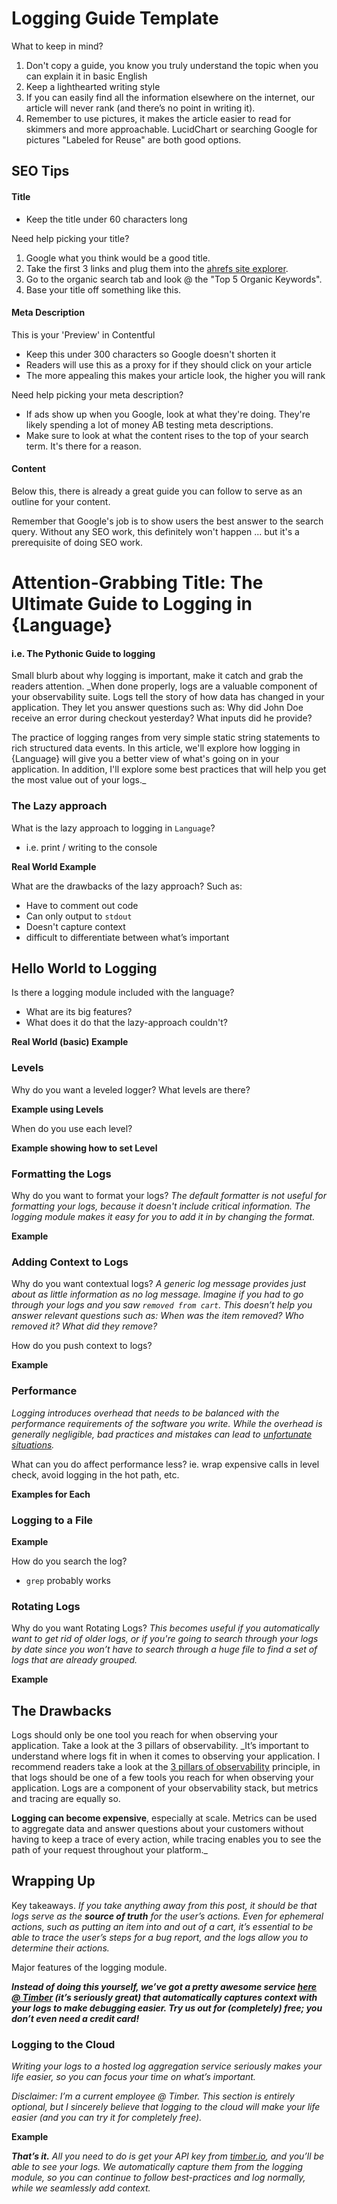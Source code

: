 # Logging Guide Template

What to keep in mind?
1. Don't copy a guide, you know you truly understand the topic when you can explain it in basic English
2. Keep a lighthearted writing style
3. If you can easily find all the information elsewhere on the internet, our article will never rank (and there’s no point in writing it).
4. Remember to use pictures, it makes the article easier to read for skimmers and more approachable. LucidChart or searching Google for pictures "Labeled for Reuse" are both good options.

## SEO Tips

#### Title

* Keep the title under 60 characters long

Need help picking your title?
1. Google what you think would be a good title.
2. Take the first 3 links and plug them into the [ahrefs site explorer](https://ahrefs.com/site-explorer).
3. Go to the organic search tab and look @ the "Top 5 Organic Keywords".
4. Base your title off something like this.

#### Meta Description

This is your 'Preview' in Contentful

* Keep this under 300 characters so Google doesn't shorten it
* Readers will use this as a proxy for if they should click on your article
* The more appealing this makes your article look, the higher you will rank

Need help picking your meta description?
* If ads show up when you Google, look at what they're doing. They're likely spending a lot of money AB testing meta descriptions.
* Make sure to look at what the content rises to the top of your search term. It's there for a reason.

#### Content

Below this, there is already a great guide you can follow to serve as an outline for your content.

Remember that Google's job is to show users the best answer to the search query. Without any SEO work, this definitely won't happen ... but it's a prerequisite of doing SEO work.

# Attention-Grabbing Title: The Ultimate Guide to Logging in {Language}
#### i.e. The Pythonic Guide to logging

Small blurb about why logging is important, make it catch and grab the readers attention.
_When done properly, logs are a valuable component of your observability suite. Logs tell the story of how data has changed in your application. They let you answer questions such as: Why did John Doe receive an error during checkout yesterday? What inputs did he provide?

The practice of logging ranges from very simple static string statements to rich structured data events. In this article, we'll explore how logging in {Language} will give you a better view of what's going on in your application. In addition, I'll explore some best practices that will help you get the most value out of your logs._

### The Lazy approach

What is the lazy approach to logging in `Language`?
* i.e. print / writing to the console

**Real World Example**

What are the drawbacks of the lazy approach? Such as:
* Have to comment out code
* Can only output to `stdout`
* Doesn't capture context
* difficult to differentiate between what’s important

## Hello World to Logging

Is there a logging module included with the language?
* What are its big features?
* What does it do that the lazy-approach couldn't?

**Real World (basic) Example**

### Levels

Why do you want a leveled logger? What levels are there?

**Example using Levels**

When do you use each level?

**Example showing how to set Level**

### Formatting the Logs

Why do you want to format your logs?
_The default formatter is not useful for formatting your logs, because it doesn't include critical information. The logging module makes it easy for you to add it in by changing the format._

**Example**

### Adding Context to Logs

Why do you want contextual logs?
_A generic log message provides just about as little information as no log message. Imagine if you had to go through your logs and you saw `removed from cart`. This doesn’t help you answer relevant questions such as: When was the item removed? Who removed it? What did they remove?_

How do you push context to logs?

**Example**

### Performance

_Logging introduces overhead that needs to be balanced with the performance requirements of the software you write. While the overhead is generally negligible, bad practices and mistakes can lead to [unfortunate situations](https://www.youtube.com/watch?v=uyIlAO390v4)._

What can you do affect performance less?
ie. wrap expensive calls in level check, avoid logging in the hot path, etc.

**Examples for Each**

### Logging to a File

**Example**

How do you search the log?
* `grep` probably works

### Rotating Logs

Why do you want Rotating Logs?
_This becomes useful if you automatically want to get rid of older logs, or if you're going to search through your logs by date since you won’t have to search through a huge file to find a set of logs that are already grouped._

**Example**

## The Drawbacks

Logs should only be one tool you reach for when observing your application. Take a look at the 3 pillars of observability.
_It’s important to understand where logs fit in when it comes to observing your application. I recommend readers take a look at the [3 pillars of observability](https://peter.bourgon.org/blog/2017/02/21/metrics-tracing-and-logging.html) principle, in that logs should be one of a few tools you reach for when observing your application. Logs are a component of your observability stack, but metrics and tracing are equally so.

**Logging can become expensive**, especially at scale. Metrics can be used to aggregate data and answer questions about your customers without having to keep a trace of every action, while tracing enables you to see the path of your request throughout your platform._

## Wrapping Up

Key takeaways.
_If you take anything away from this post, it should be that logs serve as the **source of truth** for the user’s actions. Even for ephemeral actions, such as putting an item into and out of a cart, it’s essential to be able to trace the user’s steps for a bug report, and the logs allow you to determine their actions._


Major features of the logging module.

***Instead of doing this yourself, we’ve got a pretty awesome service [here @ Timber](https://timber.io/) (it’s seriously great) that automatically captures context with your logs to make debugging easier. Try us out for (completely) free; you don’t even need a credit card!***

### Logging to the Cloud

_Writing your logs to a hosted log aggregation service seriously makes your life easier, so you can focus your time on what’s important._

_Disclaimer: I’m a current employee @ Timber. This section is entirely optional, but I sincerely believe that logging to the cloud will make your life easier (and you can try it for completely free)._

**Example**

_**That’s it.** All you need to do is get your API key from [timber.io](https://timber.io/), and you’ll be able to see your logs. We automatically capture them from the logging module, so you can continue to follow best-practices and log normally, while we seamlessly add context._
